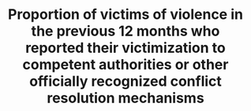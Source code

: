 ---
actual_indicator_available: Percent of violent victimizations reported to the police.
actual_indicator_available_description: Percent reported to the police is for victims
  of violent crimes reported by persons 12 or older.
comments_and_limitations: 'The indicator is subject to sampling error. The national
  estimate in 2016 had a standard error of 2.10%. For other years, see NCVS page on
  BJS website: http://www.bjs.gov/index.cfm?ty=dcdetail&iid=245.'
data_non_statistical: false
date_metadata_updated: March 2018
date_of_national_source_publication: December 2017
disaggregation_categories: By sex
disaggregation_geography: NA
goal_meta_link: http://unstats.un.org/sdgs/files/metadata-compilation/Metadata-Goal-16.pdf
goal_meta_link_page: 15
graph: longitudinal
graph_status_notes: Graphed
graph_title: Percent of US violent victimizations reported to the police
graph_type: line
graph_type_description: Line graph
has_metadata: true
indicator: 16.3.1
indicator_definition: Number of victims of violent crime (physical or sexual assault)
  in the previous 12 months who reported their last incident to competent authorities
  or other officially recognized conflict resolution mechanisms, as a percentage of
  all victims of crime in the previous 12 months. Competent authorities includes police,
  prosecutors or other authorities with competencies to investigate certain crimes
  (such as corruption or fraud), while 'other officially recognised conflict resolution
  mechanisms' may include a variety of institutions with a role in the informal justice
  or dispute resolution (e.g. tribal or religious leaders, village elders, community
  leaders), provided their role is officially recognised by state authorities.
indicator_name: Proportion of victims of violence in the previous 12 months who reported
  their victimization to competent authorities or other officially recognized conflict
  resolution mechanisms
indicator_variable: pct_vlnt_vctmns
international_and_national_references: 'BJS Methodology, page 14-18, Criminal Victimization,
  2016 (NCJ 251150), https://www.bjs.gov/content/pub/pdf/cv16.pdf. For 2000-15, see
  NCVS page on BJS website: https://www.bjs.gov/index.cfm?ty=dcdetail&iid=245 and
  the NCVS  Victimization Analysis Tool (NVAT), https://www.bjs.gov/index.cfm?ty=nvat.'
layout: indicator
method_of_computation: Data are derived from the National Crime Victimization Survey
  - a self-report survey in which interviewed persons are asked about the number and
  characteristics of victimization experienced during the prior 6 months. The responses
  are aggregated for a 12-month period (based on 2 interviews). The survey is administered
  to persons age 12 or older from a nationally representative sample of households.
  In 2016, 134,690 households and 224,520 persons age 12 or older were interviewed.
  The response rate was 78% for households and 84% for eligible persons.
periodicity: Annual (collection year)
permalink: /16-3-1/
published: true
rationale_interpretation: 'Reporting to competent authorities is the first step for
  crime victims to seek justice: if competent authorities are not alerted they are
  not in a condition to conduct proper investigations and administer justice. However,
  lack of trust and confidence in the ability of the police or other authorities to
  provide effective redress, or objective and subjective difficulties in accessing
  them, can influence negatively the reporting behaviour of crime victims. As such,
  reporting rates provide a direct measure of the confidence of victims of crime in
  the ability of the police or other authorities to provide assistance and bring perpetrators
  to justice. Reporting rates provide also a measure of the ''dark figure'' of crime,
  that is the proportion of crimes not reported to the police. Trends in reporting
  rates of violent crime can be used to monitor public trust and confidence in competent
  authorities on the basis of actual behaviours and not perceptions.'
reporting_status: complete
scheduled_update_by_national_source: November 2018
sdg_goal: 16
source_agency_staff_email: allen.beck@ojp.usdoj.gov
source_agency_staff_name: Bureau of Justice Statistics (Allen J. Beck)
source_agency_survey_dataset: Bureau of Justice Statistics, National Crime Victimization
  Survey
source_notes: null
source_title: null
source_url: Table 5. Percent of victimizations reported to the police, by type of
  crime, 2016. https://www.bjs.gov/content/pub/pdf/cv16.pdf.
target: Promote the rule of law at the national and international levels and ensure
  equal access to justice for all.
target_id: '16.3'
time_period: 2000-2016
title: Proportion of victims of violence in the previous 12 months who reported their
  victimization to competent authorities or other officially recognized conflict resolution
  mechanisms
un_custodial_agency: UNODC
un_designated_tier: '2'
unit_of_measure: Percentage of all violent victimizations (including rape/sexual assault,
  robbery, aggravated assault and simple assault)
us_method_of_computation: Number of violent incidents reported to police or other
  authorities divided by the number of violent incidents during 12-month period times
  100%
variable_description: null
variable_notes: null
---